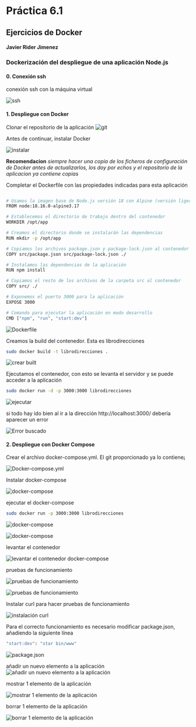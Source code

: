 # Práctica 6.1
## Ejercicios de Docker 
#### Javier Rider Jimenez

### **Dockerización del despliegue de una aplicación Node.js**

#### 0. Conexión ssh

conexión ssh con la máquina virtual

![ssh](Imagenes/screenshot.1.jpg)

#### 1. Despliegue con Docker

Clonar el repositorio de la aplicación
![git](Imagenes/screenshot.2.jpg)

Antes de continuar, instalar Docker

![instalar](Imagenes/screenshot.3.jpg)


**Recomendacion**
*siempre hacer una copia de los ficheros de configuración de Docker antes de actualizarlos, los doy por echos y el repositorio de la aplicacion ya contiene copias*

Completar el Dockerfile con las propiedades indicadas para esta aplicación

````bash

# Usamos la imagen base de Node.js versión 18 con Alpine (versión ligera)
FROM node:18.16.0-alpine3.17

# Establecemos el directorio de trabajo dentro del contenedor
WORKDIR /opt/app

# Creamos el directorio donde se instalarán las dependencias
RUN mkdir -p /opt/app

# Copiamos los archivos package.json y package-lock.json al contenedor
COPY src/package.json src/package-lock.json ./

# Instalamos las dependencias de la aplicación
RUN npm install

# Copiamos el resto de los archivos de la carpeta src al contenedor
COPY src/ ./

# Exponemos el puerto 3000 para la aplicación
EXPOSE 3000

# Comando para ejecutar la aplicación en modo desarrollo
CMD ["npm", "run", "start:dev"]
````

![Dockerfile](Imagenes/screenshot.4.jpg)

Creamos la build del contenedor. Esta es librodirecciones

```bash
sudo docker build -t librodirecciones .
```

![crear built](Imagenes/screenshot.5.jpg)

Ejecutamos el contenedor, con esto se levanta el servidor y se puede acceder a la aplicación

```bash
sudo docker run -d -p 3000:3000 librodirecciones
```

![ejecutar](Imagenes/screenshot.6.jpg)

si todo hay ido bien al ir a la dirección http://localhost:3000/ debería aparecer un error

![Error buscado](Imagenes/screenshot.7.jpg)

#### 2. Despliegue con Docker Compose
Crear el archivo docker-compose.yml. El git proporcionado ya lo contiene¡

![Docker-compose.yml](Imagenes/screenshot.8.jpg)

Instalar docker-compose

![docker-compose](Imagenes/screenshot.9.jpg)

ejecutar el docker-compose
```bash
sudo docker run -p 3000:3000 librodirecciones
```

![docker-compose](Imagenes/screenshot.10.jpg)

![docker-compose](Imagenes/screenshot.11.jpg)

levantar el contenedor

![levantar el contenedor docker-compose](Imagenes/screenshot.12.jpg)

pruebas de funcionamiento

![pruebas de funcionamiento](Imagenes/screenshot.13.jpg)

![pruebas de funcionamiento](Imagenes/screenshot.14.jpg)


Instalar curl para hacer pruebas de funcionamiento

![instalación curl](Imagenes/screenshot.15.jpg)

Para el correcto funcionamiento es necesario modificar package.json, añadiendo la siguiente línea

```bash
"start:dev": "star bin/www"
```

![package.json](Imagenes/screenshot.16.jpg)

añadir un nuevo elemento a la aplicación
![añadir un nuevo elemento a la aplicación](Imagenes/screenshot.18.jpg)

mostrar 1 elemento de la aplicación

![mostrar 1 elemento de la aplicación](Imagenes/screenshot.19.jpg)


borrar 1 elemento de la aplicación

![borrar 1 elemento de la aplicación](Imagenes/screenshot.20.jpg)

